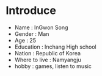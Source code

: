 # Introduce
* Name : InGwon Song
* Gender : Man
* Age : 25
* Education : Inchang High school
* Nation : Republic of Korea
* Where to live : Namyangju
* hobby : games, listen to music

